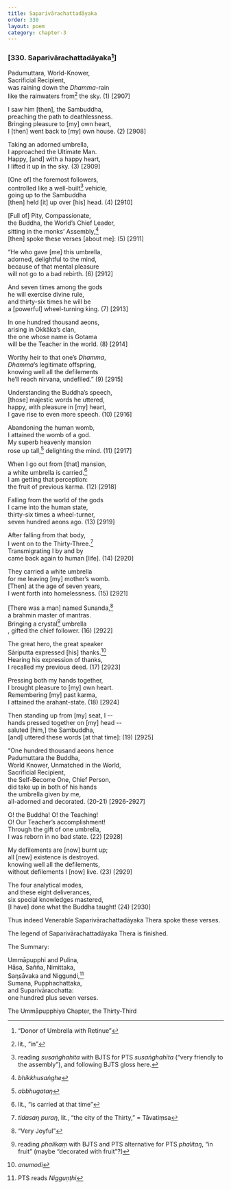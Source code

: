 ```yaml
---
title: Saparivārachattadāyaka
order: 330
layout: poem
category: chapter-3
---
```


### \[330. Saparivārachattadāyaka[^1]\]

Padumuttara, World-Knower,  
Sacrificial Recipient,  
was raining down the *Dhamma*-rain  
like the rainwaters from[^2] the sky. (1) \[2907\]

I saw him \[then\], the Sambuddha,  
preaching the path to deathlessness.  
Bringing pleasure to \[my\] own heart,  
I \[then\] went back to \[my\] own house. (2) \[2908\]

Taking an adorned umbrella,  
I approached the Ultimate Man.  
Happy, \[and\] with a happy heart,  
I lifted it up in the sky. (3) \[2909\]

\[One of\] the foremost followers,  
controlled like a well-built[^3] vehicle,  
going up to the Sambuddha  
\[then\] held \[it\] up over \[his\] head. (4) \[2910\]

\[Full of\] Pity, Compassionate,  
the Buddha, the World’s Chief Leader,  
sitting in the monks’ Assembly,[^4]  
\[then\] spoke these verses \[about me\]: (5) \[2911\]

“He who gave \[me\] this umbrella,  
adorned, delightful to the mind,  
because of that mental pleasure  
will not go to a bad rebirth. (6) \[2912\]

And seven times among the gods  
he will exercise divine rule,  
and thirty-six times he will be  
a \[powerful\] wheel-turning king. (7) \[2913\]

In one hundred thousand aeons,  
arising in Okkāka’s clan,  
the one whose name is Gotama  
will be the Teacher in the world. (8) \[2914\]

Worthy heir to that one’s *Dhamma*,  
*Dhamma*’s legitimate offspring,  
knowing well all the defilements  
he’ll reach nirvana, undefiled.” (9) \[2915\]

Understanding the Buddha’s speech,  
\[those\] majestic words he uttered,  
happy, with pleasure in \[my\] heart,  
I gave rise to even more speech. (10) \[2916\]

Abandoning the human womb,  
I attained the womb of a god.  
My superb heavenly mansion  
rose up tall,[^5] delighting the mind. (11) \[2917\]

When I go out from \[that\] mansion,  
a white umbrella is carried.[^6]  
I am getting that perception:  
the fruit of previous karma. (12) \[2918\]

Falling from the world of the gods  
I came into the human state,  
thirty-six times a wheel-turner,  
seven hundred aeons ago. (13) \[2919\]

After falling from that body,  
I went on to the Thirty-Three.[^7]  
Transmigrating I by and by  
came back again to human \[life\]. (14) \[2920\]

They carried a white umbrella  
for me leaving \[my\] mother’s womb.  
\[Then\] at the age of seven years,  
I went forth into homelessness. (15) \[2921\]

\[There was a man\] named Sunanda,[^8]  
a brahmin master of mantras.  
Bringing a crystal[^9] umbrella  
, gifted the chief follower. (16) \[2922\]

The great hero, the great speaker  
Sāriputta expressed \[his\] thanks.[^10]  
Hearing his expression of thanks,  
I recalled my previous deed. (17) \[2923\]

Pressing both my hands together,  
I brought pleasure to \[my\] own heart.  
Remembering \[my\] past karma,  
I attained the arahant-state. (18) \[2924\]

Then standing up from \[my\] seat, I --  
hands pressed together on \[my\] head --  
saluted \[him,\] the Sambuddha,  
\[and\] uttered these words \[at that time\]: (19) \[2925\]

“One hundred thousand aeons hence  
Padumuttara the Buddha,  
World Knower, Unmatched in the World,  
Sacrificial Recipient,  
the Self-Become One, Chief Person,  
did take up in both of his hands  
the umbrella given by me,  
all-adorned and decorated. (20-21) \[2926-2927\]

O! the Buddha! O! the Teaching!  
O! Our Teacher’s accomplishment!  
Through the gift of one umbrella,  
I was reborn in no bad state. (22) \[2928\]

My defilements are \[now\] burnt up;  
all \[new\] existence is destroyed.  
knowing well all the defilements,  
without defilements I \[now\] live. (23)
\[2929\]

The four analytical modes,  
and these eight deliverances,  
six special knowledges mastered,  
\[I have\] done what the Buddha taught! (24) \[2930\]

Thus indeed Venerable Saparivārachattadāyaka Thera spoke these verses.

The legend of Saparivārachattadāyaka Thera is finished.

The Summary:

Ummāpupphi and Pulina,  
Hāsa, Sañña, Nimittaka,  
Saŋsāvaka and Nigguṇḍi,[^11]  
Sumana, Pupphachattaka,  
and Suparivāracchatta:  
one hundred plus seven verses.

The Ummāpupphiya Chapter, the Thirty-Third

[^1]: “Donor of Umbrella with Retinue”

[^2]: lit., “in”

[^3]: reading *susaṅghahita* with BJTS for PTS *susaṅghahīta* (“very friendly to the assembly”), and following BJTS gloss here.

[^4]: *bhikkhusaṅghe*

[^5]: *abbhugataŋ*

[^6]: lit., “is carried at that time”

[^7]: *tidasaŋ puraŋ*, lit., “the city of the Thirty,” = Tāvatiṃsa

[^8]: “Very Joyful”

[^9]: reading *phalikaṃ* with BJTS and PTS alternative for PTS *phalitaŋ*, “in fruit” (maybe “decorated with fruit”?)

[^10]: *anumodi*

[^11]: PTS reads *Nigguṇṭhi*
